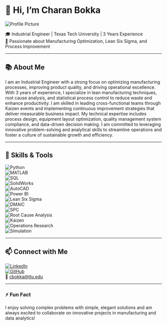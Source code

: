 # 👋 Hi, I’m Charan Bokka

![Profile Picture](https://cbsmn.com/wp-content/uploads/2020/08/AdobeStock_277264567-2-2-scaled.jpeg)  

🎓 Industrial Engineer | Texas Tech University | 3 Years Experience  
🚀 Passionate about Manufacturing Optimization, Lean Six Sigma, and Process Improvement  

---

## 📚 About Me  
I am an Industrial Engineer with a strong focus on optimizing manufacturing processes, improving product quality, and driving operational excellence. With 3 years of experience, I specialize in lean manufacturing techniques, root cause analysis, and statistical process control to reduce waste and enhance productivity. I am skilled in leading cross-functional teams through Kaizen events and implementing continuous improvement strategies that deliver measurable business impact. My technical expertise includes process design, equipment layout optimization, quality management system compliance, and data-driven decision making. I am committed to leveraging innovative problem-solving and analytical skills to streamline operations and foster a culture of sustainable growth and efficiency.

---

## 🔧 Skills & Tools  
![Python](https://img.shields.io/badge/Python-3776AB?style=flat&logo=python&logoColor=white)  
![MATLAB](https://img.shields.io/badge/MATLAB-F47F20?style=flat&logo=matlab&logoColor=white)  
![SQL](https://img.shields.io/badge/SQL-4479A1?style=flat&logo=postgresql&logoColor=white)  
![SolidWorks](https://img.shields.io/badge/SolidWorks-1E90FF?style=flat&logo=solidworks&logoColor=white)  
![AutoCAD](https://img.shields.io/badge/AutoCAD-E34F26?style=flat&logo=autodesk&logoColor=white)  
![Power BI](https://img.shields.io/badge/Power_BI-F2C811?style=flat&logo=microsoft-powerbi&logoColor=black)  
![Lean Six Sigma](https://img.shields.io/badge/Lean_Six_Sigma-009933?style=flat&logo=lean&logoColor=white)  
![DMAIC](https://img.shields.io/badge/DMAIC-FF6600?style=flat&logo=data:image/svg+xml;base64,PHN2ZyBmaWxsPSIjZmZmZmZmIiB4bWxucz0iaHR0cDovL3d3dy53My5vcmcvMjAwMC9zdmciIHdpZHRoPSIyNCIgaGVpZ2h0PSIyNCI+PHJlY3Qgd2lkdGg9IjI0IiBoZWlnaHQ9IjI0IiBmaWxsPSIjZmY2NjAwIi8+PHRleHQgeD0iMTIiIHk9IjE3IiBmb250LXNpemU9IjEwIiB0ZXh0LWFuY2hvcj0ibWlkZGxlIiBmaWxsPSIjZmZmIj5ETUFJQzwvdGV4dD48L3N2Zz4=)  
![SPC](https://img.shields.io/badge/SPC-007ACC?style=flat&logo=chart&logoColor=white)  
![Root Cause Analysis](https://img.shields.io/badge/Root_Cause_Analysis-5C5CFF?style=flat)  
![Kaizen](https://img.shields.io/badge/Kaizen-009688?style=flat)  
![Operations Research](https://img.shields.io/badge/Operations_Research-5A5A5A?style=flat)  
![Simulation](https://img.shields.io/badge/Simulation-6A1B9A?style=flat)  

---

## 📫 Connect with Me  
[![LinkedIn](https://img.shields.io/badge/LinkedIn-0A66C2?style=flat&logo=linkedin&logoColor=white)](https://linkedin.com/in/charan28)  
[![GitHub](https://img.shields.io/badge/GitHub-181717?style=flat&logo=github&logoColor=white)](https://github.com/vkadiri21)  
📧 cbokka@ttu.edu  

---

### ⚡ Fun Fact  
I enjoy solving complex problems with simple, elegant solutions and am always excited to collaborate on innovative projects in manufacturing and data analytics!
